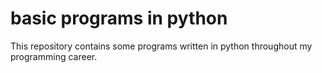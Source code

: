 # basic programs in python

This repository contains some programs written in python throughout my programming career.
